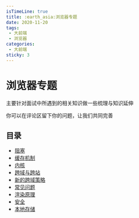 ```yaml
---
isTimeLine: true
title: :earth_asia:浏览器专题
date: 2020-11-20
tags:
 - 大前端
 - 浏览器
categories:
 - 大前端
sticky: 3
---
```


# 浏览器专题

主要针对面试中所遇到的相关知识做一些梳理与知识延伸

你可以在评论区留下你的问题，让我们共同完善

## 目录
* [阻塞](./block.md)
* [缓存机制](./cache.md)
* [内核](./core.md)
* [跨域与跨站](./cors.md)
* [新的跨域策略](./newco.md)
* [常见问题](./problem.md)
* [渲染原理](./render.md)
* [安全](./safe.md)
* [本地存储](./storage.md)

<tongji/>